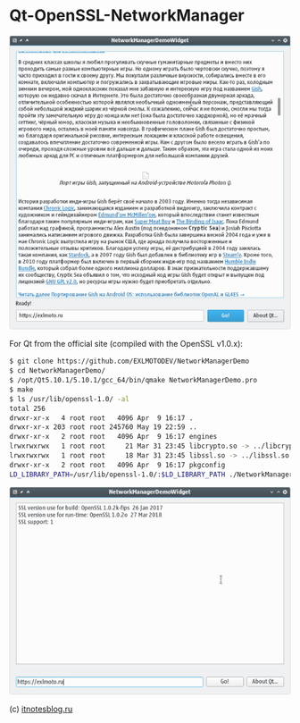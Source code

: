 Qt-OpenSSL-NetworkManager
=========================

![NetworkManagerDemo, KDE Plasma 5](screenshot.png)

For Qt from the official site (compiled with the OpenSSL v1.0.x):

```bash
$ git clone https://github.com/EXLMOTODEV/NetworkManagerDemo
$ cd NetworkManagerDemo/
$ /opt/Qt5.10.1/5.10.1/gcc_64/bin/qmake NetworkManagerDemo.pro
$ make
$ ls /usr/lib/openssl-1.0/ -al
total 256
drwxr-xr-x   4 root root   4096 Apr  9 16:17 .
drwxr-xr-x 203 root root 245760 May 19 22:59 ..
drwxr-xr-x   2 root root   4096 Apr  9 16:17 engines
lrwxrwxrwx   1 root root     21 Mar 31 23:45 libcrypto.so -> ../libcrypto.so.1.0.0
lrwxrwxrwx   1 root root     18 Mar 31 23:45 libssl.so -> ../libssl.so.1.0.0
drwxr-xr-x   2 root root   4096 Apr  9 16:17 pkgconfig
LD_LIBRARY_PATH=/usr/lib/openssl-1.0/:$LD_LIBRARY_PATH ./NetworkManagerDemo
```
![NetworkManagerDemo, KDE Plasma 5](screenshot_official.png)

(c) [itnotesblog.ru](http://itnotesblog.ru/note.php?id=250)
